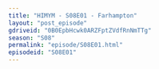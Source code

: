 ```yaml
---
title: "HIMYM - S08E01 - Farhampton"
layout: "post_episode"
gdriveid: "0B0EpbHcwk0ARZFptZVdfRnNmTTg"
season: "S08"
permalink: "episode/S08E01.html"
episodeid: "S08E01"
---
```

